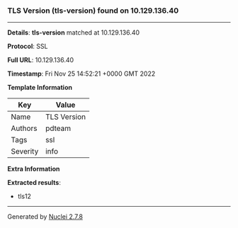 ### TLS Version (tls-version) found on 10.129.136.40
---
**Details**: **tls-version**  matched at 10.129.136.40

**Protocol**: SSL

**Full URL**: 10.129.136.40

**Timestamp**: Fri Nov 25 14:52:21 +0000 GMT 2022

**Template Information**

| Key | Value |
|---|---|
| Name | TLS Version |
| Authors | pdteam |
| Tags | ssl |
| Severity | info |

**Extra Information**

**Extracted results**:

- tls12



---
Generated by [Nuclei 2.7.8](https://github.com/projectdiscovery/nuclei)